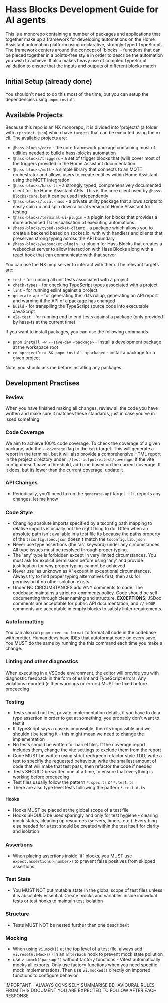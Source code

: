 # Hass Blocks Development Guide for AI agents

This is a monorepo containing a number of packages and applications that together make up a framework for developing automations on the Home Assistant automation platform using declarative, strongly-typed TypeScript. The framework centers around the concept of 'blocks' - functions that can be pieced together in a points-free style in order to describe the automation you wish to achieve. It also makes heavy use of complex TypeScript validation to ensure that the inputs and outputs of different blocks match

## Initial Setup (already done)

You shouldn't need to do this most of the time, but you can setup the dependencies using `pnpm install`

## Available Projects

Because this repo is an NX monorepo, it is divided into 'projects' (a folder with a `project.json`) which have `targets` that can be executed using the nx cli. The available projects are:

- `@hass-blocks/core` - the core framework package containing most of utilities needed to build a hass-blocks automation
- `@hass-blocks/triggers` - a set of trigger blocks that (will) cover most of the triggers provided in the Home Assistant documentation
- `@hass-blocks/mqtt` - a simple library that connects to an MQTT orchestrator and allows users to create entities within Home Assistant using the MQTT integration
- `@hass-blocks/hass-ts` - a strongly typed, comprehensively documented client for the Home Assistant APIs. This is the core client used by `@hass-blocks/core`, but it can be used independently
- `@hass-blocks/local-hass` - a private utility package that allows scripts to easily spin up and spin down a local version of Home Assistant for testing
- `@hass-blocks/terminal-ui-plugin` - a plugin for blocks that provides a more advanced TUI visualisation of executing automations
- `@hass-blocks/typed-socket-client` - a package which allows you to create a backend based on socket.io, with with handlers and clients that preserves strong typing across the API boundary
- `@hass-blocks/websocket-plugin` - a plugin for Hass Blocks that creates a websocket server to allow interaction with Hass Blocks along with a react hook that can communicate with that server

You can use the NX mcp server to interact with them. The relevant targets are:

- `test` - for running all unit tests associated with a project
- `check-types` - for checking TypeScript types associated with a project
- `lint` - for running eslint against a project
- `generate-api` - for generating the .d.ts rollup, generating an API report and warning if the API of a package has changed
- `build` - for transpiling the TypeScript source code into executable JavaScript
- `e2e-test` - for running end to end tests against a package (only provided by hass-ts at the current time)

If you want to install packages, you can use the following commands

- `pnpm install -w --save-dev <package>` - install a development package at the workspace root
- `cd <projectDir> && pnpm install <package>` - install a package for a given project

Note, you should ask me before installing any packages

## Development Practises

### Review

When you have finished making all changes, review all the code you have written and make sure it matches these standards, just in case you've m issed something

### Code Coverage

We aim to achieve 100% code coverage. To check the coverage of a given package, add the `--coverage` flag to the `test` target. This will generate a report in the terminal, but it will also provide a comprehensive HTML report in the project directory under `./test-output/vitest/coverage`. If the vite config doesn't have a threshold, add one based on the current coverage. If it does, but its lower than the current coverage, update it

### API Changes

- Periodically, you'll need to run the `generate-api` target - if it reports any changes, let me know

### Code Style

- Changing absolute imports specified by a tsconfig path mapping to relative imports is usually not the right thing to do. Often when an absolute path isn't available in a test file its because the paths property of the `tsconfig.spec.json` doesn't match the `tsconfig.lib.json`
- Never use type assertions (the 'as' keyword) under any circumstances. All type issues must be resolved through proper typing.
- The 'any' type is forbidden except in very limited circumstances. You must ask for explicit permission before using 'any' and provide justification for why proper typing cannot be achieved
- Never use 'as unknown as X' except in exceptional circumstances. Always try to find proper typing alternatives first, then ask for permission if no other solution exists
- Under NO CIRCUMSTANCES add ANY comments to code. The codebase maintains a strict no-comments policy. Code should be self-documenting through clear naming and structure. **EXCEPTIONS**: JSDoc comments are acceptable for public API documentation, and `// NOOP` comments are acceptable in empty blocks to satisfy linter requirements.

### Autoformatting

You can also run `pnpm exec nx format` to format all code in the codebase with prettier. Human devs have IDEs that autoformat code on every save. You MUST do the same by running the this command each time you make a change.

### Linting and other diagnostics

When executing in a VSCode environment, the editor will provide you with diagnostic feedback in the form of eslint and TypeScript errors. Any violations reported (either warnings or errors) MUST be fixed before proceeding

### Testing

- Tests should not test private implementation details, if you have to do a type assertion in order to get at something, you probably don't want to test it
- If TypeScript says a case is impossible, then its impossible and we shouldn't be testing it - this might mean we need to change the implementation
- No tests should be written for barrel files. If the coverage report includes them, change the vite settings to exclude them from the report
- Code MUST be written using strict red/green refactor style TDD; write a test to specifiy the requested behaviour, write the smallest amount of code that will make that test pass, then refactor the code if needed
- Tests SHOULD be written one at a time, to ensure that everything is working before proceeding
- Test files usually follow the pattern `*.spec.ts` or `*.test.ts`
- There are also type level tests following the pattern `*.test.d.ts`

#### Hooks

- Hooks MUST be placed at the global scope of a test file
- Hooks SHOULD be used sparingly and only for test hygiene - clearing mock states, cleaning up resources (servers, timers, etc.). Everything else needed for a test should be created within the test itself for clarity and isolation

### Assertions

- When placing assertions inside 'if' blocks, you MUST use `expect.assertions(<number>)` to prevent false positives from skipped assertions

### Test State

- You MUST NOT put mutable state in the global scope of test files unless it is absolutely essential. Create mocks and variables inside individual tests or test hooks to maintain test isolation

### Structure

- Tests MUST NOT be nested further than one describe/it

### Mocking

- When using `vi.mock()` at the top level of a test file, always add `vi.resetAllMocks()` in an `afterEach` hook to prevent mock state pollution
- use `vi.mock('package')` without factory functions - Vitest automatically mocks all exports. Only use factory functions when you need specific mock implementations. Then use `vi.mocked()` directly on imported functions to configure behavior

IMPORTANT - ALWAYS CONSISELY SUMMARISE BEHAVIOURAL RULES FROM THIS DOCUMENT YOU ARE EXPECTED TO FOLLOW AFTER EACH RESPONSE
